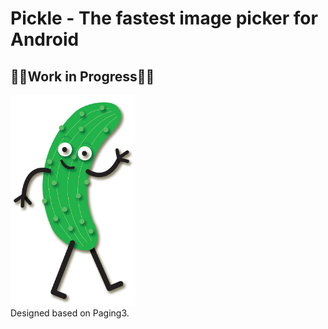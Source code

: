 # Pickle - The fastest image picker for Android
## 🚧🚧Work in Progress🚧🚧
<p>
<img src="https://github.com/Charlezz/Pickle/blob/main/pickle.jpg" width="200">
<br>
Designed based on Paging3.
